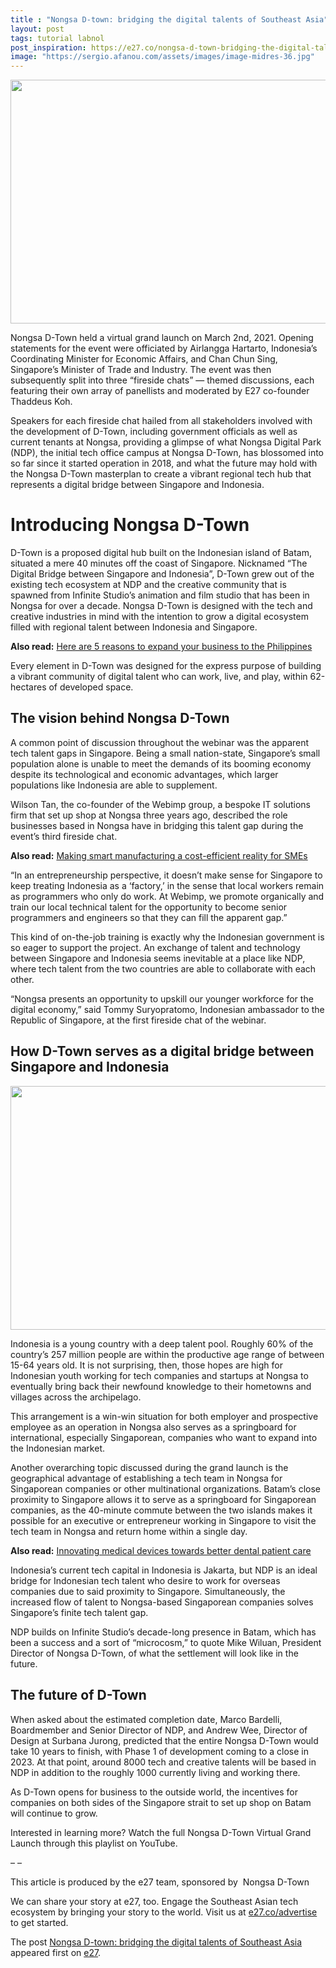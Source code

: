 ```yaml
---
title : "Nongsa D-town: bridging the digital talents of Southeast Asia"
layout: post
tags: tutorial labnol
post_inspiration: https://e27.co/nongsa-d-town-bridging-the-digital-talents-of-southeast-asia-20210330/
image: "https://sergio.afanou.com/assets/images/image-midres-36.jpg"
---
```


<img loading="lazy" class="size-full wp-image-412381 aligncenter" src="https://e27.co/wp-content/uploads/2021/03/Nongsa-D-Town-main.png" alt="" width="690" height="390" />
<p>Nongsa D-Town held a virtual grand launch on March 2nd, 2021. Opening statements for the event were officiated by Airlangga Hartarto, Indonesia’s Coordinating Minister for Economic Affairs, and Chan Chun Sing, Singapore’s Minister of Trade and Industry. The event was then subsequently split into three “fireside chats” — themed discussions, each featuring their own array of panellists and moderated by E27 co-founder Thaddeus Koh.</p>
<p>Speakers for each fireside chat hailed from all stakeholders involved with the development of D-Town, including government officials as well as current tenants at Nongsa, providing a glimpse of what Nongsa Digital Park (NDP), the initial tech office campus at Nongsa D-Town, has blossomed into so far since it started operation in 2018, and what the future may hold with the Nongsa D-Town masterplan to create a vibrant regional tech hub that represents a digital bridge between Singapore and Indonesia.</p>
<h1><b>Introducing Nongsa D-Town</b></h1>
<p>D-Town is a proposed digital hub built on the Indonesian island of Batam, situated a mere 40 minutes off the coast of Singapore. Nicknamed “The Digital Bridge between Singapore and Indonesia”, D-Town grew out of the existing tech ecosystem at NDP and the creative community that is spawned from Infinite Studio’s animation and film studio that has been in Nongsa for over a decade. Nongsa D-Town is designed with the tech and creative industries in mind with the intention to grow a digital ecosystem filled with regional talent between Indonesia and Singapore.</p>
<p><b>Also read:</b> <a rel="follow" href="https://e27.co/here-are-5-reasons-to-expand-your-business-to-the-philippines-20210326/">Here are 5 reasons to expand your business to the Philippines</a></p>
<p>Every element in D-Town was designed for the express purpose of building a vibrant community of digital talent who can work, live, and play, within 62-hectares of developed space.</p>
<h2><b>The vision behind Nongsa D-Town</b></h2>
<p>A common point of discussion throughout the webinar was the apparent tech talent gaps in Singapore. Being a small nation-state, Singapore’s small population alone is unable to meet the demands of its booming economy despite its technological and economic advantages, which larger populations like Indonesia are able to supplement.</p>
<p>Wilson Tan, the co-founder of the Webimp group, a bespoke IT solutions firm that set up shop at Nongsa three years ago, described the role businesses based in Nongsa have in bridging this talent gap during the event’s third fireside chat.</p>
<p><b>Also read:</b> <a rel="follow" href="https://e27.co/making-smart-manufacturing-a-cost-efficient-reality-for-smes-20210324/">Making smart manufacturing a cost-efficient reality for SMEs</a></p>
<p>“In an entrepreneurship perspective, it doesn’t make sense for Singapore to keep treating Indonesia as a ‘factory,’ in the sense that local workers remain as programmers who only do work. At Webimp, we promote organically and train our local technical talent for the opportunity to become senior programmers and engineers so that they can fill the apparent gap.”</p>
<p>This kind of on-the-job training is exactly why the Indonesian government is so eager to support the project. An exchange of talent and technology between Singapore and Indonesia seems inevitable at a place like NDP, where tech talent from the two countries are able to collaborate with each other.</p>
<p>“Nongsa presents an opportunity to upskill our younger workforce for the digital economy,” said Tommy Suryopratomo, Indonesian ambassador to the Republic of Singapore, at the first fireside chat of the webinar.</p>
<h2><b>How D-Town serves as a digital bridge between Singapore and Indonesia</b></h2>
<img loading="lazy" class="size-full wp-image-412384 aligncenter" src="https://e27.co/wp-content/uploads/2021/03/Nongsa-D-Town-secondary.png" alt="" width="690" height="390" />
<p>Indonesia is a young country with a deep talent pool. Roughly 60% of the country’s 257 million people are within the productive age range of between 15-64 years old. It is not surprising, then, those hopes are high for Indonesian youth working for tech companies and startups at Nongsa to eventually bring back their newfound knowledge to their hometowns and villages across the archipelago.</p>
<p>This arrangement is a win-win situation for both employer and prospective employee as an operation in Nongsa also serves as a springboard for international, especially Singaporean, companies who want to expand into the Indonesian market.</p>
<p>Another overarching topic discussed during the grand launch is the geographical advantage of establishing a tech team in Nongsa for Singaporean companies or other multinational organizations. Batam’s close proximity to Singapore allows it to serve as a springboard for Singaporean companies, as the 40-minute commute between the two islands makes it possible for an executive or entrepreneur working in Singapore to visit the tech team in Nongsa and return home within a single day.</p>
<p><b>Also read:</b> <a rel="follow" href="https://e27.co/innovating-medical-devices-towards-better-dental-patient-care-20210324/">Innovating medical devices towards better dental patient care</a></p>
<p>Indonesia’s current tech capital in Indonesia is Jakarta, but NDP is an ideal bridge for Indonesian tech talent who desire to work for overseas companies due to said proximity to Singapore. Simultaneously, the increased flow of talent to Nongsa-based Singaporean companies solves Singapore’s finite tech talent gap.</p>
<p>NDP builds on Infinite Studio’s decade-long presence in Batam, which has been a success and a sort of “microcosm,” to quote Mike Wiluan, President Director of Nongsa D-Town, of what the settlement will look like in the future.</p>
<h2><b>The future of D-Town</b></h2>
<p>When asked about the estimated completion date, Marco Bardelli, Boardmember and Senior Director of NDP, and Andrew Wee, Director of Design at Surbana Jurong, predicted that the entire Nongsa D-Town would take 10 years to finish, with Phase 1 of development coming to a close in 2023. At that point, around 8000 tech and creative talents will be based in NDP in addition to the roughly 1000 currently living and working there.</p>
<p>As D-Town opens for business to the outside world, the incentives for companies on both sides of the Singapore strait to set up shop on Batam will continue to grow.</p>
<p>Interested in learning more? Watch the full Nongsa D-Town Virtual Grand Launch through this playlist on YouTube.</p>
<p>&#8211; &#8211;</p>
<p>This article is produced by the e27 team, sponsored by  Nongsa D-Town</p>
<p>We can share your story at e27, too. Engage the Southeast Asian tech ecosystem by bringing your story to the world. Visit us at <a rel="follow" href="https://e27.co/advertise?utm_source=e27&amp;utm_medium=boilerplate&amp;utm_campaign=lead_gen">e27.co/advertise</a> to get started.</p>
<p>The post <a rel="nofollow" href="https://e27.co/nongsa-d-town-bridging-the-digital-talents-of-southeast-asia-20210330/">Nongsa D-town: bridging the digital talents of Southeast Asia</a> appeared first on <a rel="nofollow" href="https://e27.co">e27</a>.</p>
